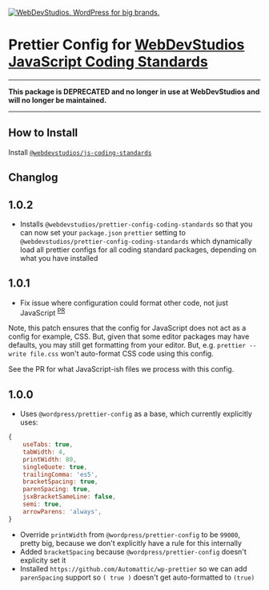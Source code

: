 <a href="https://webdevstudios.com/contact/"><img src="https://webdevstudios.com/wp-content/uploads/2018/04/wds-github-banner.png" alt="WebDevStudios. WordPress for big brands."></a>

# Prettier Config for [WebDevStudios JavaScript Coding Standards](https://github.com/WebDevStudios/js-coding-standards)

------

**This package is DEPRECATED and no longer in use at WebDevStudios and will no longer be maintained.**

------

## How to Install

Install [`@webdevstudios/js-coding-standards`](https://github.com/WebDevStudios/js-coding-standards)

## Changlog

## 1.0.2

- Installs `@webdevstudios/prettier-config-coding-standards` so that you can now set your `package.json` `prettier` setting to `@webdevstudios/prettier-config-coding-standards` which dynamically load all prettier configs for all coding standard packages, depending on what you have installed

## 1.0.1

- Fix issue where configuration could format other code, not just JavaScript <sup>[PR](https://github.com/WebDevStudios/prettier-config-js-coding-standards/pull/1)</sup>

Note, this patch ensures that the config for JavaScript does not act as a config for example, CSS. But, given that some editor packages may have defaults, you may still get formatting from your editor. But, e.g. `prettier --write file.css` won't auto-format CSS code using this config.

See the PR for what JavaScript-ish files we process with this config.

## 1.0.0

- Uses `@wordpress/prettier-config` as a base, which currently explicitly uses:

```js
{
    useTabs: true,
    tabWidth: 4,
    printWidth: 80,
    singleQuote: true,
    trailingComma: 'es5',
    bracketSpacing: true,
    parenSpacing: true,
    jsxBracketSameLine: false,
    semi: true,
    arrowParens: 'always',
}
```

- Override `printWidth` from `@wordpress/prettier-config` to be `99000`, pretty big, because we don't explicitly have a rule for this internally
- Added `bracketSpacing` because `@wordpress/prettier-config` doesn't explicity set it
- Installed `https://github.com/Automattic/wp-prettier` so we can add `parenSpacing` support so `( true )` doesn't get auto-formatted to `(true)`
